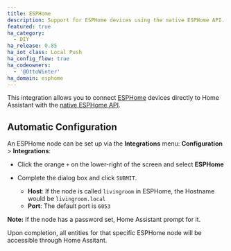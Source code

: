 ```yaml
---
title: ESPHome
description: Support for ESPHome devices using the native ESPHome API.
featured: true
ha_category:
  - DIY
ha_release: 0.85
ha_iot_class: Local Push
ha_config_flow: true
ha_codeowners:
  - '@OttoWinter'
ha_domain: esphome
---
```


This integration allows you to connect [ESPHome](https://esphome.io) devices directly to Home Assistant with the [native ESPHome API](https://esphome.io/components/api.html).

## Automatic Configuration

An ESPHome node can be set up via the **Integrations** menu: **Configuration** > **Integrations**:

* Click the orange `+` on the lower-right of the screen and select **ESPHome**

* Complete the dialog box and click `SUBMIT`. 
    * **Host**: If the node is called `livingroom` in ESPHome, the Hostname would be `livingroom.local`
    * **Port**: The default port is `6053`

**Note:** If the node has a password set, Home Assistant prompt for it. 

Upon completion, all entities for that specific ESPHome node will be accessible through Home Assitant.
